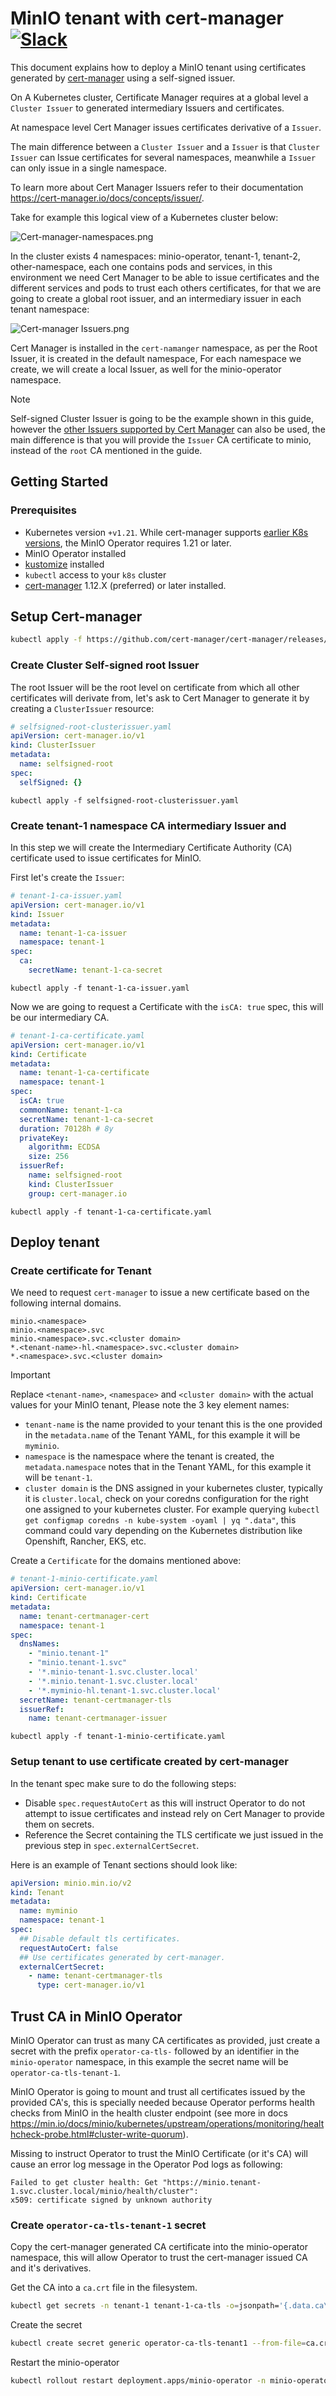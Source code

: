 # MinIO tenant with cert-manager [![Slack](https://slack.min.io/slack?type=svg)](https://slack.min.io)

This document explains how to deploy a MinIO tenant using certificates generated by [cert-manager](https://cert-manager.io/) 
using a self-signed issuer.

On A Kubernetes cluster, Certificate Manager requires at a global level a `Cluster Issuer` to generated intermediary Issuers
and certificates. 

At namespace level Cert Manager issues certificates derivative of a `Issuer`.

The main difference between a `Cluster Issuer` and a `Issuer` is that `Cluster Issuer` can Issue certificates for several namespaces, meanwhile a `Issuer` can only issue in a single namespace.

To learn more about Cert Manager Issuers refer to their documentation https://cert-manager.io/docs/concepts/issuer/.

Take for example this logical view of a Kubernetes cluster below:

![Cert-manager-namespaces.png](images%2FCert-manager-namespaces.png)

In the cluster exists 4 namespaces:
minio-operator, tenant-1, tenant-2, other-namespace, each one contains pods and services, in this environment we need Cert Manager
to be able to issue certificates and the different services and pods to trust each others certificates, 
for that we are going to create a global root issuer, and an intermediary issuer in each tenant namespace:

![Cert-manager Issuers.png](images%2FCert-manager%20Issuers.png)

Cert Manager is installed in the `cert-namanger` namespace, as per the Root Issuer, it is created in the default namespace,
For each namespace we create, we will create a local Issuer, as well for the minio-operator namespace. 


> [!NOTE]  
> Self-signed Cluster Issuer is going to be the example shown in this guide, however the [other Issuers supported by Cert Manager](https://cert-manager.io/docs/configuration/issuers/) can also be used,
> the main difference is that you will provide the `Issuer` CA certificate to minio, instead of the `root` CA mentioned in the guide.

## Getting Started

### Prerequisites

- Kubernetes version `+v1.21`. While cert-manager
  supports [earlier K8s versions](https://cert-manager.io/docs/installation/supported-releases/), the MinIO Operator
  requires 1.21 or later.
- MinIO Operator installed
- [kustomize](https://kustomize.io/) installed
- `kubectl` access to your `k8s` cluster
- [cert-manager](https://cert-manager.io/docs/releases/release-notes/release-notes-1.12/) 1.12.X (preferred) or later installed.

## Setup Cert-manager

```bash
kubectl apply -f https://github.com/cert-manager/cert-manager/releases/download/v1.12.9/cert-manager.yaml
```

### Create Cluster Self-signed root Issuer
The root Issuer will be the root level on certificate from which all other certificates will derivate from, 
let's ask to Cert Manager to generate it by creating a `ClusterIssuer` resource:

```yaml
# selfsigned-root-clusterissuer.yaml
apiVersion: cert-manager.io/v1
kind: ClusterIssuer
metadata:
  name: selfsigned-root
spec:
  selfSigned: {}
```

```shell
kubectl apply -f selfsigned-root-clusterissuer.yaml
```

### Create tenant-1 namespace CA intermediary Issuer and
In this step we will create the Intermediary Certificate Authority (CA) certificate used to issue certificates for MinIO.

First let's create the `Issuer`:

```yaml
# tenant-1-ca-issuer.yaml
apiVersion: cert-manager.io/v1
kind: Issuer
metadata:
  name: tenant-1-ca-issuer
  namespace: tenant-1
spec:
  ca:
    secretName: tenant-1-ca-secret
```

```shell
kubectl apply -f tenant-1-ca-issuer.yaml
```

Now we are going to request a Certificate with the `isCA: true` spec, this will be our intermediary CA.

```yaml
# tenant-1-ca-certificate.yaml
apiVersion: cert-manager.io/v1
kind: Certificate
metadata:
  name: tenant-1-ca-certificate
  namespace: tenant-1
spec:
  isCA: true
  commonName: tenant-1-ca
  secretName: tenant-1-ca-secret
  duration: 70128h # 8y
  privateKey:
    algorithm: ECDSA
    size: 256
  issuerRef:
    name: selfsigned-root
    kind: ClusterIssuer
    group: cert-manager.io
```

```shell
kubectl apply -f tenant-1-ca-certificate.yaml
```

## Deploy tenant 

### Create certificate for Tenant

We need to request `cert-manager` to issue a new certificate based on the following internal domains.

```shell
minio.<namespace>
minio.<namespace>.svc
minio.<namespace>.svc.<cluster domain>
*.<tenant-name>-hl.<namespace>.svc.<cluster domain>
*.<namespace>.svc.<cluster domain>
```

> [!IMPORTANT]
> Replace `<tenant-name>`, `<namespace>` and `<cluster domain>` with the actual values for your MinIO tenant, Please note the 3 key element names:
> * `tenant-name` is the name provided to your tenant this is the one provided in the `metadata.name` of the Tenant YAML, for this example it will be `myminio`.
> * `namespace` is the namespace where the tenant is created, the `metadata.namespace` notes that in the Tenant YAML, for this example it will be `tenant-1`.
> * `cluster domain` is the DNS assigned in your kubernetes cluster, typically it is `cluster.local`, check on your coredns configuration for the right one assigned to your kubernetes cluster.
> For example querying `kubectl get configmap coredns -n kube-system -oyaml | yq ".data"`, this command could vary depending on the Kubernetes distribution like Openshift, Rancher, EKS, etc.

Create a `Certificate` for the domains mentioned above:

```yaml
# tenant-1-minio-certificate.yaml
apiVersion: cert-manager.io/v1
kind: Certificate
metadata:
  name: tenant-certmanager-cert
  namespace: tenant-1
spec:
  dnsNames:
    - "minio.tenant-1"
    - "minio.tenant-1.svc"
    - '*.minio-tenant-1.svc.cluster.local'
    - '*.minio.tenant-1.svc.cluster.local'
    - '*.myminio-hl.tenant-1.svc.cluster.local'
  secretName: tenant-certmanager-tls
  issuerRef:
    name: tenant-certmanager-issuer
```

```shell
kubectl apply -f tenant-1-minio-certificate.yaml
```

### Setup tenant to use certificate created by cert-manager 

In the tenant spec make sure to do the following steps:

* Disable `spec.requestAutoCert` as this will instruct Operator to do not attempt to issue certificates and instead rely on Cert Manager to provide them on secrets.
* Reference the Secret containing the TLS certificate we just issued in the previous step in `spec.externalCertSecret`.

Here is an example of Tenant sections should look like:

```yaml
apiVersion: minio.min.io/v2
kind: Tenant
metadata:
  name: myminio
  namespace: tenant-1
spec:
  ## Disable default tls certificates.
  requestAutoCert: false
  ## Use certificates generated by cert-manager.
  externalCertSecret:
    - name: tenant-certmanager-tls
      type: cert-manager.io/v1
```

## Trust CA in MinIO Operator

MinIO Operator can trust as many CA certificates as provided, just create a secret with the prefix `operator-ca-tls-` 
followed by an identifier in the `minio-operator` namespace, in this example the secret name will be `operator-ca-tls-tenant-1`.

MinIO Operator is going to mount and trust all certificates issued by the provided CA's, this is specially needed because
Operator performs health checks from MinIO in the health cluster endpoint (see more in docs https://min.io/docs/minio/kubernetes/upstream/operations/monitoring/healthcheck-probe.html#cluster-write-quorum).

Missing to instruct Operator to trust the MinIO Certificate (or it's CA) will cause an error log message in the Operator Pod logs as following:

```error
Failed to get cluster health: Get "https://minio.tenant-1.svc.cluster.local/minio/health/cluster":
x509: certificate signed by unknown authority
```

### Create `operator-ca-tls-tenant-1` secret

Copy the cert-manager generated CA certificate into the minio-operator namespace, this will allow Operator to trust the cert-manager issued CA and it's derivatives.

Get the CA into a `ca.crt` file in the filesystem.
```sh
kubectl get secrets -n tenant-1 tenant-1-ca-tls -o=jsonpath='{.data.ca\.crt}' | base64 -d > ca.crt
```

Create the secret

```sh
kubectl create secret generic operator-ca-tls-tenant1 --from-file=ca.crt -n minio-operator
```

Restart the minio-operator

```sh
kubectl rollout restart deployment.apps/minio-operator -n minio-operator
```



